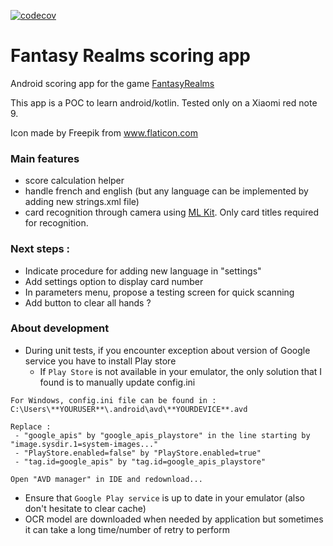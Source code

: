 [![codecov](https://codecov.io/gh/benjamin-klamerek/fantasy-realm-scoring/branch/master/graph/badge.svg)](https://codecov.io/gh/benjamin-klamerek/fantasy-realm-scoring)

# Fantasy Realms scoring app
Android scoring app for the game [FantasyRealms](https://boardgamegeek.com/boardgame/223040/fantasy-realms)

This app is a POC to learn android/kotlin.
Tested only on a Xiaomi red note 9.

Icon made by Freepik from www.flaticon.com

### Main features
- score calculation helper
- handle french and english (but any language can be implemented by adding new strings.xml file)
- card recognition through camera using [ML Kit](https://developers.google.com/ml-kit/vision/text-recognition/android). Only card titles required for recognition.

### Next steps : 
- Indicate procedure for adding new language in "settings"
- Add settings option to display card number
- In parameters menu, propose a testing screen for quick scanning
- Add button to clear all hands ?

### About development
- During unit tests, if you encounter exception about version of Google service you have to install Play store
    * If ```Play Store``` is not available in your emulator, the only solution that I found is to manually update config.ini
```
For Windows, config.ini file can be found in : C:\Users\**YOURUSER**\.android\avd\**YOURDEVICE**.avd

Replace : 
 - "google_apis" by "google_apis_playstore" in the line starting by "image.sysdir.1=system-images..."
 - "PlayStore.enabled=false" by "PlayStore.enabled=true"
 - "tag.id=google_apis" by "tag.id=google_apis_playstore"

Open "AVD manager" in IDE and redownload...
 ```  
   * Ensure that ```Google Play service``` is up to date in your emulator (also don't hesitate to clear cache)
   * OCR model are downloaded when needed by application but sometimes it can take a long time/number of retry to perform
